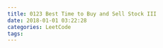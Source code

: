 ```yaml
---
title: 0123 Best Time to Buy and Sell Stock III
date: 2018-01-01 03:22:28
categories: LeetCode
tags:
---
```

